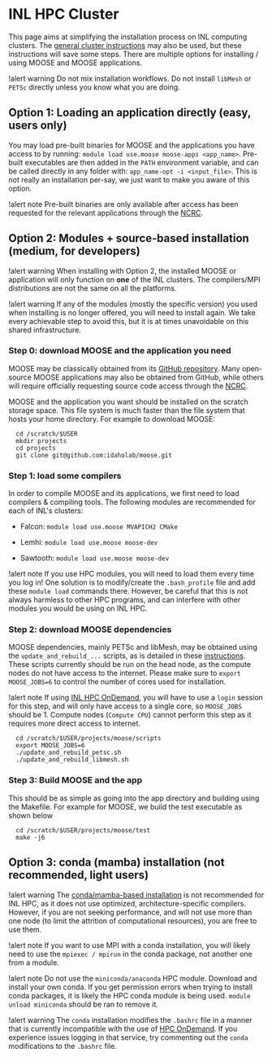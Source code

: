 # INL HPC Cluster

This page aims at simplifying the installation process on INL computing clusters.
The [general cluster instructions](hpc_install_moose.md) may also be used, but these
instructions will save some steps. There are multiple options for installing / using
MOOSE and MOOSE applications.

!alert warning
Do not mix installation workflows. Do not install `libMesh` or `PETSc` directly unless
you know what you are doing.

## Option 1: Loading an application directly (easy, users only)

You may load pre-built binaries for MOOSE
and the applications you have access to by running: `module load use.moose moose-apps <app_name>`.
Pre-built executables are then added in the `PATH` environment variable, and can be called
directly in any folder with: `app_name-opt -i <input_file>`. This is not really an installation per-say,
we just want to make you aware of this option.

!alert note
Pre-built binaries are only available after access has been requested for the relevant applications through the
[NCRC](ncrc/ncrc_ondemand.md).

## Option 2: Modules + source-based installation (medium, for developers)

!alert warning
When installing with Option 2, the installed MOOSE or application will only
function on **one** of the INL clusters. The compilers/MPI distributions are not the same
on all the platforms.

!alert warning
If any of the modules (mostly the specific version) you used when installing is no longer offered, you will need to
install again. We take every achievable step to avoid this, but it is at times unavoidable on this shared infrastructure.

### Step 0: download MOOSE and the application you need

MOOSE may be classically obtained from its [GitHub repository](https://github.com/idaholab/moose).
Many open-source MOOSE applications may also be obtained from GitHub, while others will require
officially requesting source code access through the [NCRC](ncrc/ncrc_ondemand.md).

MOOSE and the application you want should be installed on the scratch storage space. This file system
is much faster than the file system that hosts your home directory. For example to download MOOSE:

```
  cd /scratch/$USER
  mkdir projects
  cd projects
  git clone git@github.com:idaholab/moose.git
```

### Step 1: load some compilers

In order to compile MOOSE and its applications, we first need to load compilers & compiling tools.
The following modules are recommended for each of INL's clusters:

- Falcon: `module load use.moose MVAPICH2 CMake`

- Lemhi: `module load use.moose moose-dev`

- Sawtooth: `module load use.moose moose-dev`


!alert note
If you use HPC modules, you will need to load them every time you log in! One solution is to
modify/create the `.bash_profile` file and add these `module load` commands there. However, be careful
that this is not always harmless to other HPC programs, and can interfere with other modules
you would be using on INL HPC.

### Step 2: download MOOSE dependencies

MOOSE dependencies, mainly PETSc and libMesh, may be obtained using the `update_and_rebuild_...`
scripts, as is detailed in these [instructions](hpc_install_moose.md). These scripts currently
should be run on the head node, as the compute nodes do not have access to the internet.
Please make sure to `export MOOSE_JOBS=6` to control the number of cores used for installation.

!alert note
If using [INL HPC OnDemand](gen_ondemand.md), you will have to use a `login` session for
this step, and will only have access to a single core, so `MOOSE_JOBS` should be 1. Compute
nodes (`Compute CPU`) cannot perform this step as it requires more direct access to internet.

```
  cd /scratch/$USER/projects/moose/scripts
  export MOOSE_JOBS=6
  ./update_and_rebuild_petsc.sh
  ./update_and_rebuild_libmesh.sh
```

### Step 3: Build MOOSE and the app

This should be as simple as going into the app directory and building using the Makefile.
For example for MOOSE, we build the test executable as shown below

```
  cd /scratch/$USER/projects/moose/test
  make -j6
```

## Option 3: conda (mamba) installation (not recommended, light users)

!alert warning
The [conda/mamba-based installation](conda.md) is not recommended for INL HPC, as it does not use
optimized, architecture-specific compilers. However, if you are not seeking performance,
and will not use more than one node (to limit the attrition of computational resources),
you are free to use them.

!alert note
If you want to use MPI with a conda installation, you will likely need to use the `mpiexec / mpirun`
in the conda package, not another one from a module.

!alert note
Do not use the `miniconda/anaconda` HPC module. Download and install your own conda. If you get permission
errors when trying to install conda packages, it is likely the HPC conda module is being used.
`module unload miniconda` should be ran to remove it.

!alert warning
The `conda` installation modifies the `.bashrc` file in a manner that is currently incompatible with
the use of [HPC OnDemand](gen_ondemand.md). If you experience issues logging in that service, try
commenting out the `conda` modifications to the `.bashrc` file.
